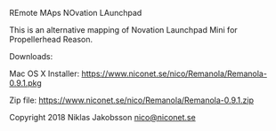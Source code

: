 REmote MAps NOvation LAunchpad

This is an alternative mapping of Novation Launchpad Mini for Propellerhead Reason.

Downloads:

Mac OS X Installer:
https://www.niconet.se/nico/Remanola/Remanola-0.9.1.pkg

Zip file:
https://www.niconet.se/nico/Remanola/Remanola-0.9.1.zip

Copyright 2018 Niklas Jakobsson <nico@niconet.se>
